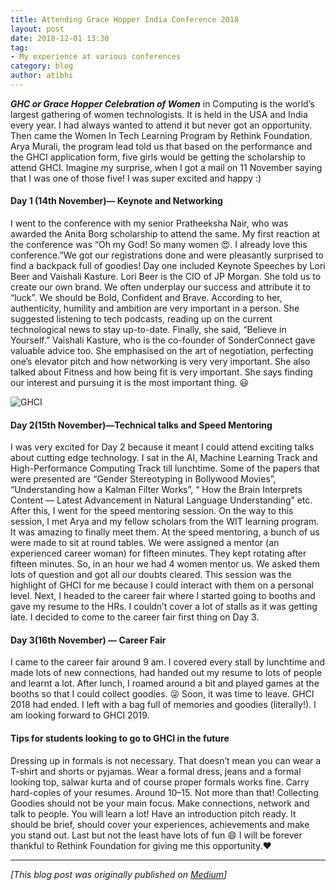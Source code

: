 ```yaml
---
title: Attending Grace Hopper India Conference 2018
layout: post
date: 2018-12-01 13:30
tag:
- My experience at various conferences
category: blog
author: atibhi
---
```


***GHC or Grace Hopper Celebration of Women*** in Computing is the world’s largest gathering of women technologists. It is held in the USA and India every year.
I had always wanted to attend it but never got an opportunity. Then came the Women In Tech Learning Program by Rethink Foundation. Arya Murali, the program lead told us that based on the performance and the GHCI application form, five girls would be getting the scholarship to attend GHCI.
Imagine my surprise, when I got a mail on 11 November saying that I was one of those five! I was super excited and happy :)

#### Day 1 (14th November)— Keynote and Networking
I went to the conference with my senior Pratheeksha Nair, who was awarded the Anita Borg scholarship to attend the same. My first reaction at the conference was “Oh my God! So many women 😍. I already love this conference.”We got our registrations done and were pleasantly surprised to find a backpack full of goodies!
Day one included Keynote Speeches by Lori Beer and Vaishali Kasture.
Lori Beer is the CIO of JP Morgan. She told us to create our own brand. We often underplay our success and attribute it to “luck”. We should be Bold, Confident and Brave. According to her, authenticity, humility and ambition are very important in a person. She suggested listening to tech podcasts, reading up on the current technological news to stay up-to-date. Finally, she said, “Believe in Yourself.”
Vaishali Kasture, who is the co-founder of SonderConnect gave valuable advice too. She emphasised on the art of negotiation, perfecting one’s elevator pitch and how networking is very very important. She also talked about Fitness and how being fit is very important. She says finding our interest and pursuing it is the most important thing. 😃

![GHCI](https://asquare14.github.io/assets/images/ghc.jpeg)
#### Day 2(15th November)—Technical talks and Speed Mentoring
I was very excited for Day 2 because it meant I could attend exciting talks about cutting edge technology. I sat in the AI, Machine Learning Track and High-Performance Computing Track till lunchtime. Some of the papers that were presented are “Gender Stereotyping in Bollywood Movies”, “Understanding how a Kalman Filter Works”, “ How the Brain Interprets Content — Latest Advancement in Natural Language Understanding” etc.
After this, I went for the speed mentoring session. On the way to this session, I met Arya and my fellow scholars from the WIT learning program. It was amazing to finally meet them.
At the speed mentoring, a bunch of us were made to sit at round tables. We were assigned a mentor (an experienced career woman) for fifteen minutes. They kept rotating after fifteen minutes. So, in an hour we had 4 women mentor us. We asked them lots of question and got all our doubts cleared. This session was the highlight of GHCI for me because I could interact with them on a personal level.
Next, I headed to the career fair where I started going to booths and gave my resume to the HRs. I couldn’t cover a lot of stalls as it was getting late. I decided to come to the career fair first thing on Day 3.
#### Day 3(16th November) — Career Fair
I came to the career fair around 9 am. I covered every stall by lunchtime and made lots of new connections, had handed out my resume to lots of people and learnt a lot. After lunch, I roamed around a bit and played games at the booths so that I could collect goodies. 😜
Soon, it was time to leave. GHCI 2018 had ended. I left with a bag full of memories and goodies (literally!). I am looking forward to GHCI 2019.

#### Tips for students looking to go to GHCI in the future
Dressing up in formals is not necessary. That doesn’t mean you can wear a T-shirt and shorts or pyjamas. Wear a formal dress, jeans and a formal looking top, salwar kurta and of course proper formals works fine.
Carry hard-copies of your resumes. Around 10–15. Not more than that!
Collecting Goodies should not be your main focus. Make connections, network and talk to people. You will learn a lot!
Have an introduction pitch ready. It should be brief, should cover your experiences, achievements and make you stand out.
Last but not the least have lots of fun 😄
I will be forever thankful to Rethink Foundation for giving me this opportunity.❤️

----

*[This blog post was originally published on [Medium](https://medium.com/@atibhiagrawal/my-experience-at-ghci-2018-9e51172b8c1)]*